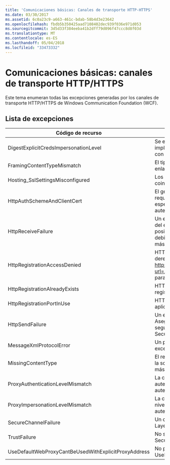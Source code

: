 ```yaml
---
title: 'Comunicaciones básicas: Canales de transporte HTTP-HTTPS'
ms.date: 03/30/2017
ms.assetid: 6c0a23c9-a663-461c-bdab-58b4d3e23642
ms.openlocfilehash: fbdb5b350425aad7108402dec939f036e971d053
ms.sourcegitcommit: 3d5d33f384eeba41b2dff79d096f47ccc8d8f03d
ms.translationtype: MT
ms.contentlocale: es-ES
ms.lasthandoff: 05/04/2018
ms.locfileid: "33473332"
---
```

# <a name="core-communications-httphttps-transport-channels"></a>Comunicaciones básicas: canales de transporte HTTP/HTTPS
Este tema enumeran todas las excepciones generadas por los canales de transporte HTTP/HTTPS de Windows Communication Foundation (WCF).  
  
## <a name="exception-list"></a>Lista de excepciones  
  
|Código de recurso|Cadena de recurso|  
|-------------------|---------------------|  
|DigestExplicitCredsImpersonationLevel|Se especificó el nivel de suplantación especificado. La autenticación implícita del HTTP solo admite el nivel de 'Suplantación' cuando se utiliza con una credencial explícita.|  
|FramingContentTypeMismatch|El tipo de contenido especificado no lo admitió el servicio especificado. Los enlaces de servicio y cliente puede que no coincidan.|  
|Hosting_SslSettingsMisconfigured|Los valores de Secure Sockets Layer para el servicio especificado no coinciden con los de Internet Information Services.|  
|HttpAuthSchemeAndClientCert|El generador de agentes de escucha de HTTPS se configuró para que requiera un certificado de cliente y el esquema de autenticación especificado. Sin embargo, solo se puede requerir una forma de autenticación de cliente al mismo tiempo.|  
|HttpReceiveFailure|Un error ocurrido al recibir la respuesta HTTP en lo especificado. El enlace del extremo de servicio puede que no use el protocolo HTTP. Otra posibilidad es que el servidor terminase un contexto de solicitud HTTP debido a un cierre del servicio. Vea los registros del servidor para obtener más detalles.|  
|HttpRegistrationAccessDenied|HTTP no puede registrar la Dirección URL especificada. El proceso no tiene derechos de acceso a este espacio de nombres (consulte http://msdn.microsoft.com/library/default.asp?url=/library/http/http/namespace_reservations_registrations_and_routing.asp para obtener más información).|  
|HttpRegistrationAlreadyExists|HTTP no puede registrar la Dirección URL especificada. Otra aplicación ya registró esta dirección URL con HTTP.SYS.|  
|HttpRegistrationPortInUse|HTTP no puede registrar la dirección URL especificada porque otra aplicación está utilizando el puerto TCP especificado.|  
|HttpSendFailure|Un error producido al realizar la solicitud HTTP a los especificados. Asegúrese de que la causa no es la no coincidencia de los enlaces de seguridad. Asegúrese también de que el servicio no se configura para Secure Sockets Layer.|  
|MessageXmlProtocolError|Un problema se produjo con el XML que se recibió de la red. Vea la excepción interna para obtener más detalles.|  
|MissingContentType|El receptor devolvió un error que indica que el tipo de contenido faltaba en la solicitud a los especificados. Consulte la excepción interna para obtener más información.|  
|ProxyAuthenticationLevelMismatch|La credencial de autenticación del proxy HTTP especificó un requisito de autenticación mutua que es más estricto que el requisito para la autenticación del servidor de destino.|  
|ProxyImpersonationLevelMismatch|La credencial de autenticación del proxy HTTP especificó una restricción del nivel de suplantación que es más estricta que la restricción para la autenticación del servidor de destino.|  
|SecureChannelFailure|Un canal seguro no se puede establecer para Secure Socket Layer/Transport Layer Security con la autoridad especificada.|  
|TrustFailure|No se puede establecer una relación de confianza para el canal seguro de Secure Socket Layer/Transport Layer Security con la autoridad especificada.|  
|UseDefaultWebProxyCantBeUsedWithExplicitProxyAddress|No puede especificar una dirección proxy explícita ni UseDefaultWebProxy=true en su elemento HttpTransportBinding.|
